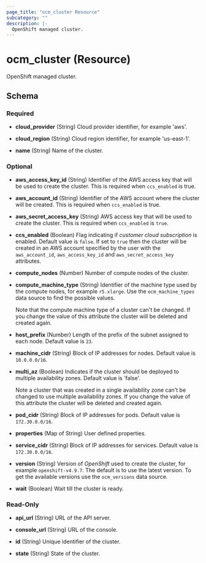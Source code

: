 ```yaml
---
page_title: "ocm_cluster Resource"
subcategory: ""
description: |-
  OpenShift managed cluster.
---
```


# ocm_cluster (Resource)

OpenShift managed cluster.

<!-- schema generated by tfplugindocs -->
## Schema

### Required

- **cloud_provider** (String) Cloud provider identifier, for example 'aws'.

- **cloud_region** (String) Cloud region identifier, for example 'us-east-1'.

- **name** (String) Name of the cluster.

### Optional

- **aws_access_key_id** (String) Identifier of the AWS access key that will be
  used to create the cluster. This is required when `ccs_enabled` is true.

- **aws_account_id** (String) Identifier of the AWS account where the cluster
  will be created. This is required when `ccs_enabled` is true.

- **aws_secret_access_key** (String) AWS access key that will be used to create
  the cluster. This is required when `ccs_enabled` is `true`.

- **ccs_enabled** (Boolean) Flag indicating if _customer cloud subscription_ is
  enabled. Default value is `false`. If set to `true` then the cluster will be
  created in an AWS account specified by the user with the `aws_account_id`,
  `aws_access_key_id` and `aws_secret_access_key` attributes.

- **compute_nodes** (Number) Number of compute nodes of the cluster.

- **compute_machine_type** (String) Identifier of the machine type used by the
  compute nodes, for example `r5.xlarge`. Use the `ocm_machine_types` data source
  to find the possible values.

  Note that the compute machine type of a cluster can't be changed. If you change
  the value of this attribute the cluster will be deleted and created again.

- **host_prefix** (Number) Length of the prefix of the subnet assigned to each
  node. Default value is `23`.

- **machine_cidr** (String) Block of IP addresses for nodes. Default value is
  `10.0.0.0/16`.

- **multi_az** (Boolean) Indicates if the cluster should be deployed to multiple
  availability zones. Default value is 'false'.

  Note a cluster that was created in a single availability zone can't be changed
  to use multiple availability zones. If you change the value of this attribute
  the cluster will be deleted and created again.

- **pod_cidr** (String) Block of IP addresses for pods. Default value is
  `172.30.0.0/16`.

- **properties** (Map of String) User defined properties.

- **service_cidr** (String) Block of IP addresses for services. Default value is
  `172.30.0.0/16`.

- **version** (String) Version of _OpenShift_ used to create the cluster, for
  example `openshift-v4.9.7`. The default is to use the latest version. To get the
  available versions use the `ocm_versions` data source.

- **wait** (Boolean) Wait till the cluster is ready.

### Read-Only

- **api_url** (String) URL of the API server.

- **console_url** (String) URL of the console.

- **id** (String) Unique identifier of the cluster.

- **state** (String) State of the cluster.